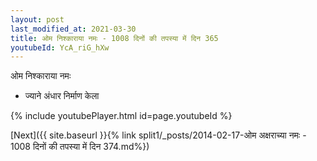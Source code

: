 ```yaml
---
layout: post
last_modified_at: 2021-03-30
title: ओम निश्काराया नमः - 1008 दिनों की तपस्या में दिन 365
youtubeId: YcA_riG_hXw
---
```

 
 
 ओम निश्काराया नमः  
 
 -  ज्याने अंधार निर्माण केला 
 
  
 
  
 
 
 
 
 
 


{% include youtubePlayer.html id=page.youtubeId %}
 
[Next]({{ site.baseurl }}{% link  split1/_posts/2014-02-17-ओम अक्षराच्या नमः - 1008 दिनों की तपस्या में दिन 374.md%})
 
